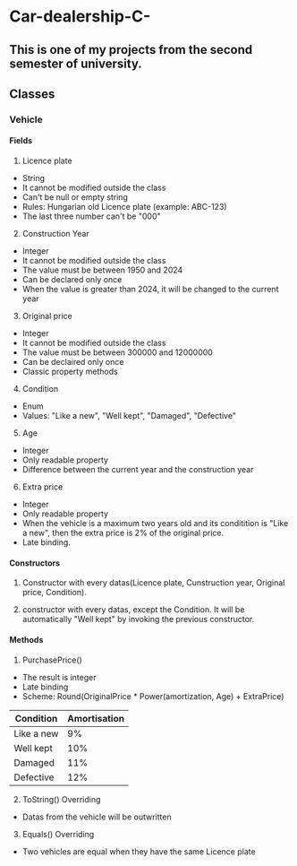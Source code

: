 # Car-dealership-C-

## This is one of my projects from the second semester of university.

## Classes

### Vehicle

#### Fields

1. Licence plate
- String
- It cannot be modified outside the class
- Can't be null or empty string
- Rules: Hungarian old Licence plate (example: ABC-123)
- The last three number can't be "000"

2. Construction Year
- Integer 
- It cannot be modified outside the class
- The value must be between 1950 and 2024
- Can be declared only once
- When the value is greater than 2024, it will be changed to the current year

3. Original price
- Integer
- It cannot be modified outside the class
- The value must be between 300000 and 12000000
- Can be declaired only once
- Classic property methods

4. Condition
- Enum
- Values: "Like a new", "Well kept", "Damaged", "Defective"

5. Age
- Integer
- Only readable property
- Difference between the current year and the construction year

6. Extra price
- Integer
- Only readable property
- When the vehicle is a maximum two years old and its conditition is "Like a new", then the extra price is 2% of the original price. 
- Late binding.

#### Constructors

1. Constructor with every datas(Licence plate, Cunstruction year, Original price, Condition).

2. constructor with every datas, except the Condition. It will be automatically "Well kept" by invoking the previous constructor. 

#### Methods

1. PurchasePrice()
- The result is integer
- Late binding
- Scheme: Round(OriginalPrice * Power(amortization, Age) + ExtraPrice)

| Condition | Amortisation |
| --------- | ------------ |
| Like a new | 9% |
| Well kept | 10% |
| Damaged | 11% |
| Defective | 12% |

2. ToString() Overriding
- Datas from the vehicle will be outwritten

3. Equals() Overriding
- Two vehicles are equal when they have the same Licence plate
	